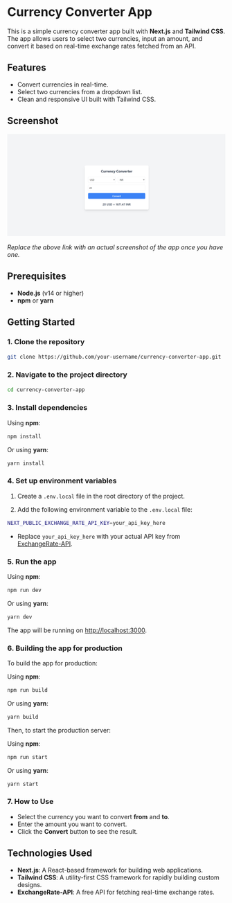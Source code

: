 # Currency Converter App

This is a simple currency converter app built with **Next.js** and **Tailwind CSS**. The app allows users to select two currencies, input an amount, and convert it based on real-time exchange rates fetched from an API.

## Features

- Convert currencies in real-time.
- Select two currencies from a dropdown list.
- Clean and responsive UI built with Tailwind CSS.

## Screenshot

![Currency Converter App](./docs/screenshot.png)

*Replace the above link with an actual screenshot of the app once you have one.*

## Prerequisites

- **Node.js** (v14 or higher)
- **npm** or **yarn**

## Getting Started

### 1. Clone the repository

```bash
git clone https://github.com/your-username/currency-converter-app.git
```

### 2. Navigate to the project directory

```bash
cd currency-converter-app
```

### 3. Install dependencies

Using **npm**:

```bash
npm install
```

Or using **yarn**:

```bash
yarn install
```

### 4. Set up environment variables

1. Create a `.env.local` file in the root directory of the project.

2. Add the following environment variable to the `.env.local` file:

```bash
NEXT_PUBLIC_EXCHANGE_RATE_API_KEY=your_api_key_here
```

- Replace `your_api_key_here` with your actual API key from [ExchangeRate-API](https://www.exchangerate-api.com/).

### 5. Run the app

Using **npm**:

```bash
npm run dev
```

Or using **yarn**:

```bash
yarn dev
```

The app will be running on [http://localhost:3000](http://localhost:3000).

### 6. Building the app for production

To build the app for production:

Using **npm**:

```bash
npm run build
```

Or using **yarn**:

```bash
yarn build
```

Then, to start the production server:

Using **npm**:

```bash
npm run start
```

Or using **yarn**:

```bash
yarn start
```

### 7. How to Use

- Select the currency you want to convert **from** and **to**.
- Enter the amount you want to convert.
- Click the **Convert** button to see the result.

## Technologies Used

- **Next.js**: A React-based framework for building web applications.
- **Tailwind CSS**: A utility-first CSS framework for rapidly building custom designs.
- **ExchangeRate-API**: A free API for fetching real-time exchange rates.


